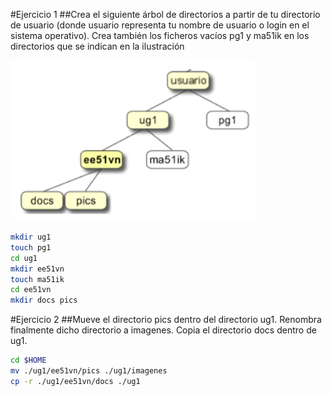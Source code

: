 #Ejercicio 1
##Crea el siguiente árbol de directorios a partir de tu directorio de usuario (donde usuario representa tu nombre de usuario o login en el sistema operativo). Crea también los ficheros vacíos pg1 y ma51ik en los directorios que se indican en la ilustración

![alt text](https://github.com/louri91/FS201516/raw/master/img/ej1.png "Ejercicio1")

```bash
mkdir ug1
touch pg1
cd ug1
mkdir ee51vn
touch ma51ik
cd ee51vn
mkdir docs pics
```

#Ejercicio 2
##Mueve el directorio pics dentro del directorio ug1. Renombra finalmente dicho directorio a imagenes. Copia el directorio docs dentro de ug1.


```bash
cd $HOME
mv ./ug1/ee51vn/pics ./ug1/imagenes
cp -r ./ug1/ee51vn/docs ./ug1
```
